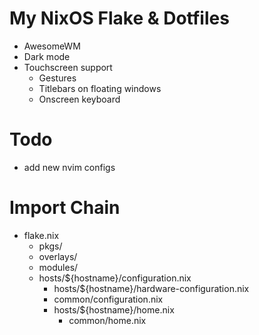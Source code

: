 # My NixOS Flake & Dotfiles
* AwesomeWM
* Dark mode
* Touchscreen support
  * Gestures
  * Titlebars on floating windows
  * Onscreen keyboard

# Todo
* add new nvim configs

# Import Chain
* flake.nix
  * pkgs/
  * overlays/
  * modules/
  * hosts/${hostname}/configuration.nix
    * hosts/${hostname}/hardware-configuration.nix
    * common/configuration.nix
    * hosts/${hostname}/home.nix
      * common/home.nix
